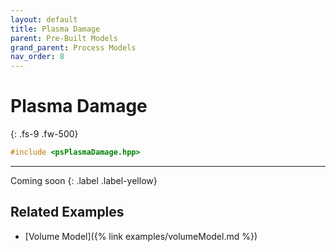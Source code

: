 ```yaml
---
layout: default
title: Plasma Damage
parent: Pre-Built Models
grand_parent: Process Models
nav_order: 8
---
```

<script>
MathJax = {
  tex: {
    inlineMath: [['$', '$'], ['\\(', '\\)']]
  }
};
</script>
<script id="MathJax-script" async
  src="https://cdn.jsdelivr.net/npm/mathjax@3/es5/tex-chtml.js">
</script>

# Plasma Damage
{: .fs-9 .fw-500}

```c++
#include <psPlasmaDamage.hpp>
```
---

Coming soon
{: .label .label-yellow}

## Related Examples

* [Volume Model]({% link examples/volumeModel.md %})
